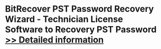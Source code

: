 # BitRecover PST Password Recovery Wizard - Technician License<br />Software to Recovery PST Password<br />[>> Detailed information](https://secure.shareit.com/shareit/product.html?productid=300848885&affiliateid=200057808)